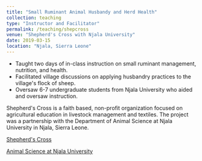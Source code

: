 ```yaml
---
title: "Small Ruminant Animal Husbandy and Herd Health"
collection: teaching
type: "Instructor and Facilitator"
permalink: /teaching/shepcross
venue: "Shepherd's Cross with Njala University"
date: 2019-03-15
location: "Njala, Sierra Leone"
---
```

- Taught two days of in-class instruction on small ruminant management, nutrition, and health.
- Facilitated village discussions on applying husbandry practices to the village's flock of sheep.
- Oversaw 6-7 undergraduate students from Njala University who aided and oversaw instruction.

Shepherd's Cross is a faith based, non-profit organization focused on agricultural education in livestock management and textiles. The project was a partnership with the Department of Animal Science at Njala University in Njala, Sierra Leone.

[Shepherd's Cross](https://www.shepherdscross.com/)

[Animal Science at Njala University](https://njala.edu.sl/agriculture/animal-sciences)


